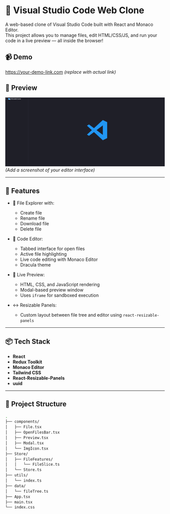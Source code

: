 # 🧠 Visual Studio Code Web Clone

A web-based clone of Visual Studio Code built with React and Monaco Editor.  
This project allows you to manage files, edit HTML/CSS/JS, and run your code in a live preview — all inside the browser!

## 📹 Demo

https://your-demo-link.com *(replace with actual link)*

## 📸 Preview

![Editor Preview](./public/image.png) *(Add a screenshot of your editor interface)*

---

## 🚀 Features

- 📁 File Explorer with:
  - Create file
  - Rename file
  - Download file
  - Delete file

- 🧠 Code Editor:
  - Tabbed interface for open files
  - Active file highlighting
  - Live code editing with Monaco Editor
  - Dracula theme

- 🧪 Live Preview:
  - HTML, CSS, and JavaScript rendering
  - Modal-based preview window
  - Uses `iframe` for sandboxed execution

- ↔️ Resizable Panels:
  - Custom layout between file tree and editor using `react-resizable-panels`

---

## 📦 Tech Stack

- **React**
- **Redux Toolkit**
- **Monaco Editor**
- **Tailwind CSS**
- **React-Resizable-Panels**
- **uuid**

---

## 🧱 Project Structure

```bash
.
├── components/
│   ├── File.tsx
│   ├── OpenFilesBar.tsx
│   ├── Preview.tsx
│   ├── Modal.tsx
│   └── ImgIcon.tsx
├── Store/
│   ├── FileFeatures/
│   │   └── FileSlice.ts
│   └── Store.ts
├── utils/
│   └── index.ts
├── data/
│   └── fileTree.ts
├── App.tsx
├── main.tsx
└── index.css
